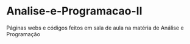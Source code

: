 # Analise-e-Programacao-II
Páginas webs e códigos feitos em sala de aula na matéria de Análise e Programação

